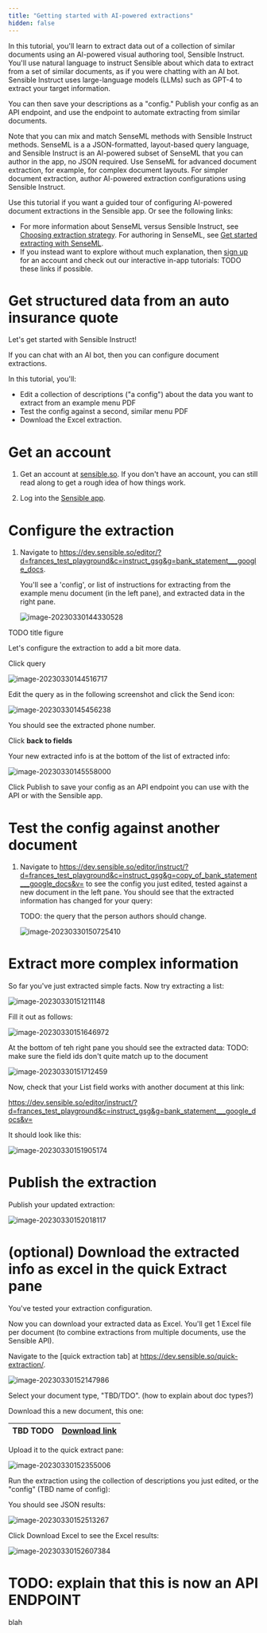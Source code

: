 ```yaml
---
title: "Getting started with AI-powered extractions"
hidden: false
---
```


In this tutorial, you'll learn to extract data out of a collection of similar documents using an AI-powered visual authoring tool, Sensible Instruct. You'll use natural language to instruct Sensible about which data to extract from a set of similar documents, as if you were chatting with an AI bot. Sensible Instruct uses large-language models (LLMs) such as GPT-4 to extract your target information.

You can then save your descriptions as a "config." Publish your config as an API endpoint, and use the endpoint to automate extracting from similar documents.  

Note that you can mix and match SenseML methods with Sensible Instruct methods. SenseML is a a JSON-formatted, layout-based query language, and Sensible Instruct is an AI-powered subset of SenseML that you can author in the app, no JSON required. Use SenseML for advanced document extraction, for example, for complex document layouts. For simpler document extraction, author AI-powered extraction configurations using Sensible Instruct. 

Use this tutorial if you want a guided tour of configuring AI-powered document extractions in the Sensible app. Or see the following links:

- For more information about SenseML versus Sensible Instruct, see [Choosing extraction strategy](doc:author). For authoring in SenseML, see [Get started extracting with SenseML](doc:getting-started).
- If you instead want to explore without much explanation, then [sign up](https://app.sensible.so/register) for an account and check out our interactive in-app tutorials:  TODO these links if possible.

Get structured data from an auto insurance quote
===

Let's get started with Sensible Instruct!

If you can chat with an AI bot, then you can configure document extractions. 

 In this tutorial, you'll:

- Edit a collection of descriptions ("a config") about the data you want to extract from an example menu PDF
- Test the config against a second, similar menu PDF
- Download the Excel extraction. 

Get an account
====

1. Get an account at [sensible.so](https://app.sensible.so/register).  If you don't have an account, you can still read along to get a rough idea of how things work.

2. Log into the [Sensible app](https://app.sensible.so/signin/).

Configure the extraction
====

1. Navigate to  https://dev.sensible.so/editor/?d=frances_test_playground&c=instruct_gsg&g=bank_statement___google_docs.

   You'll see a 'config', or list of instructions for extracting from the example menu document (in the left pane), and extracted data in the right pane.

   ![image-20230330144330528](C:\Users\franc\AppData\Roaming\Typora\typora-user-images\image-20230330144330528.png)

TODO title figure

Let's configure the extraction to add a bit more data.

Click query

![image-20230330144516717](C:\Users\franc\AppData\Roaming\Typora\typora-user-images\image-20230330144516717.png)



Edit the query as in the following screenshot and click the Send icon:

![image-20230330145456238](C:\Users\franc\AppData\Roaming\Typora\typora-user-images\image-20230330145456238.png)

You should see the extracted phone number.

Click **back to fields**

Your new extracted info is at the bottom of the list of extracted info:

![image-20230330145558000](C:\Users\franc\AppData\Roaming\Typora\typora-user-images\image-20230330145558000.png)

Click Publish to save your config as an API endpoint you can use with the API or with the Sensible app.







Test the config against another document
===

1. Navigate to https://dev.sensible.so/editor/instruct/?d=frances_test_playground&c=instruct_gsg&g=copy_of_bank_statement___google_docs&v= to see the config you just edited, tested against a new document in the left pane. You should see that the extracted information has changed for your query:

   TODO: the query that the person authors should change.
   
   ![image-20230330150725410](C:\Users\franc\AppData\Roaming\Typora\typora-user-images\image-20230330150725410.png)


Extract more complex information
===

So far you've just extracted simple facts. Now try extracting a list:

![image-20230330151211148](C:\Users\franc\AppData\Roaming\Typora\typora-user-images\image-20230330151211148.png)





Fill it out as follows:

![image-20230330151646972](C:\Users\franc\AppData\Roaming\Typora\typora-user-images\image-20230330151646972.png)



At the bottom of teh right pane you should see the extracted data: TODO: make sure the field ids don't quite match up to the document

![image-20230330151712459](C:\Users\franc\AppData\Roaming\Typora\typora-user-images\image-20230330151712459.png)



Now, check that your List field works with another document at this link: 

https://dev.sensible.so/editor/instruct/?d=frances_test_playground&c=instruct_gsg&g=bank_statement___google_docs&v=

It should look like this:

![image-20230330151905174](C:\Users\franc\AppData\Roaming\Typora\typora-user-images\image-20230330151905174.png)



Publish the extraction
===

Publish your updated extraction:

![image-20230330152018117](C:\Users\franc\AppData\Roaming\Typora\typora-user-images\image-20230330152018117.png)

(optional) Download the extracted info as excel in the quick Extract pane
===

You've tested your extraction configuration.

Now you can download your extracted data as Excel. You'll get 1 Excel file per document (to combine extractions from multiple documents, use the Sensible API).

Navigate to the [quick extraction tab] at  https://dev.sensible.so/quick-extraction/.



![image-20230330152147986](C:\Users\franc\AppData\Roaming\Typora\typora-user-images\image-20230330152147986.png)



Select your document type, "TBD/TDO". (how to explain about doc types?)



Download this a new document, this one:

| TBD TODO | [Download link](https://github.com/sensible-hq/sensible-docs/blob/main/readme-sync/assets/v0/pdfs/tbd_todo.pdf) |
| -------- | ------------------------------------------------------------ |

Upload it to the quick extract pane:

![image-20230330152355006](C:\Users\franc\AppData\Roaming\Typora\typora-user-images\image-20230330152355006.png)

Run the extraction using the collection of descriptions you just edited, or the "config" (TBD name of config):

You should see JSON results:



![image-20230330152513267](C:\Users\franc\AppData\Roaming\Typora\typora-user-images\image-20230330152513267.png)

Click Download Excel to see the Excel results:



![image-20230330152607384](C:\Users\franc\AppData\Roaming\Typora\typora-user-images\image-20230330152607384.png)



TODO: explain that this is now an API ENDPOINT
===

blah



 